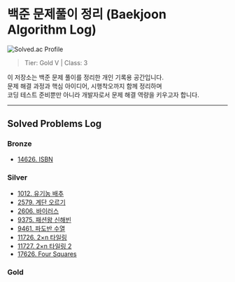 # 백준 문제풀이 정리 (Baekjoon Algorithm Log)

![Solved.ac Profile](http://mazassumnida.wtf/api/generate_badge?boj=ten9253)

> Tier: Gold V | Class: 3

이 저장소는 백준 문제 풀이를 정리한 개인 기록용 공간입니다.  
문제 해결 과정과 핵심 아이디어, 시행착오까지 함께 정리하며  
코딩 테스트 준비뿐만 아니라 개발자로서 문제 해결 역량을 키우고자 합니다.

---

## Solved Problems Log

### Bronze
- [14626. ISBN](./Bronze/14626/README.md)

### Silver
- [1012. 유기농 배추](./Silver/1012/README.md)
- [2579. 계단 오르기](./Silver/2579/README.md)
- [2606. 바이러스](./Silver/2606/README.md)
- [9375. 패션왕 신해빈](./Silver/9375/README.md)
- [9461. 파도반 수열](./Silver/9461/README.md)
- [11726. 2×n 타일링](./Silver/11726/README.md)
- [11727. 2×n 타일링 2](./Silver/11727/README.md)
- [17626. Four Squares](./Silver/17626/README.md)

### Gold